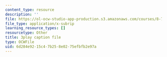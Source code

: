 ```yaml
---
content_type: resource
description: ''
file: https://ol-ocw-studio-app-production.s3.amazonaws.com/courses/8-701-introduction-to-nuclear-and-particle-physics-fall-2020/6d284e9215c47b258e0275efbfb2e97a_jtA3Hxww7FQ.srt
file_type: application/x-subrip
learning_resource_types: []
resourcetype: Other
title: 3play caption file
type: OCWFile
uid: 6d284e92-15c4-7b25-8e02-75efbfb2e97a
---
```

